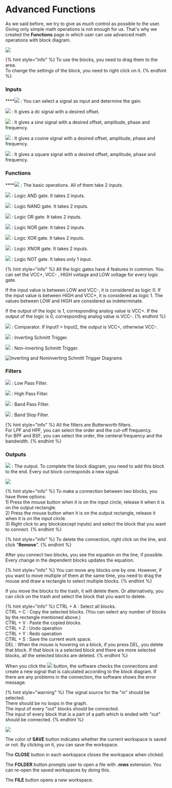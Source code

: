 # Advanced Functions

As we said before, we try to give as much control as possible to the user. Giving only simple math operations is not enough for us. That's why we created the **Functions** page in which user can use advanced math operations with block diagram.

![](../../../../.gitbook/assets/image%20%28118%29.png)

{% hint style="info" %}
To use the blocks, you need to drag them to the area.  
To change the settings of the block, you need to right click on it.
{% endhint %}

### **Inputs**

\*\*\*\*![](../../../../.gitbook/assets/image%20%2817%29.png) : You can select a signal as input and determine the gain. 

![](../../../../.gitbook/assets/image%20%28143%29.png) : It gives a dc signal with a desired offset.

![](../../../../.gitbook/assets/image%20%2829%29.png) : It gives a sine signal with a desired offset, amplitude, phase and frequency.

![](../../../../.gitbook/assets/image%20%28111%29.png) : It gives a cosine signal with a desired offset, amplitude, phase and frequency.

![](../../../../.gitbook/assets/image%20%2884%29.png) : It gives a square signal with a desired offset, amplitude, phase and frequency.

### **Functions**

\*\*\*\*![](../../../../.gitbook/assets/image%20%28133%29.png) : The basic operations. All of them take 2 inputs.  

![](../../../../.gitbook/assets/image%20%2878%29.png) : Logic AND gate. It takes 2 inputs.

![](../../../../.gitbook/assets/image%20%28138%29.png) : Logic NAND gate. It takes 2 inputs.

![](../../../../.gitbook/assets/image%20%2893%29.png) : Logic OR gate. It takes 2 inputs.

![](../../../../.gitbook/assets/image%20%2858%29.png) : Logic NOR gate. It takes 2 inputs.

![](../../../../.gitbook/assets/image%20%2862%29.png) : Logic XOR gate. It takes 2 inputs.

![](../../../../.gitbook/assets/image%20%28114%29.png) : Logic XNOR gate. It takes 2 inputs.

![](../../../../.gitbook/assets/image%20%28147%29.png) : Logic NOT gate. It takes only 1 input.

{% hint style="info" %}
All the logic gates have 4 features in common. You can set the VCC+, VCC- , HIGH voltage and LOW voltage for every logic gate. 

If the input value is between LOW and VCC-, it is considered as logic 0. If the input value is between HIGH and VCC+, it is considered as logic 1. The values between LOW and HIGH are considered as indeterminate. 

If the output of the logic is 1, corresponding analog value is VCC+. If the output of the logic is 0, corresponding analog value is VCC-.
{% endhint %}

![](../../../../.gitbook/assets/image%20%28117%29.png) : Comparator. If Input1 &gt; Input2, the output is VCC+, otherwise VCC-.

![](../../../../.gitbook/assets/image.png) : Inverting Schmitt Trigger. 

![](../../../../.gitbook/assets/image%20%2820%29.png) : Non-inverting Schmitt Trigger.

![Inverting and Noninverting Schmitt Trigger Diagrams](../../../../.gitbook/assets/untitled-diagram.png)

### **Filters**

![](../../../../.gitbook/assets/image%20%2834%29.png) : Low Pass Filter.

![](../../../../.gitbook/assets/image%20%28164%29.png) : High Pass Filter.

![](../../../../.gitbook/assets/image%20%28142%29.png) : Band Pass Filter.

![](../../../../.gitbook/assets/image%20%2848%29.png) : Band Stop Filter.

{% hint style="info" %}
All the filters are Butterworth filters.   
For LPF and HPF, you can select the order and the cut-off frequency.  
For BPF and BSF, you can select the order, the centeral frequency and the bandwidth.
{% endhint %}

### Outputs

![](../../../../.gitbook/assets/image%20%28107%29.png) : The output. To complete the block diagram, you need to add this block to the end. Every out block corresponds a new signal.

![](../../../../.gitbook/assets/a186e98a-fbf6-11e8-aaf5-0050560101a3.gif)

{% hint style="info" %}
To make a connection between two blocks, you have three options:  
1\) Press the mouse button when it is on the input circle, release it when it is on the output rectangle.  
2\) Press the mouse button when it is on the output rectangle, release it when it is on the input circle.  
3\) Right click to any block\(except inputs\) and select the block that you want to connect.
{% endhint %}

{% hint style="info" %}
To delete the connection, right click on the line, and click "**Remove**".
{% endhint %}

After you connect two blocks, you see the equation on the line, if possible. Every change in the dependent blocks updates the equation. 

{% hint style="info" %}
You can move any blocks one by one. However, if you want to move multiple of them at the same time, you need to drag the mouse and draw a rectangle to select multiple blocks.
{% endhint %}

If you move the blocks to the trash, it will delete them. Or alternatively, you can click on the trash and select the block that you want to delete. 

{% hint style="info" %}
CTRL + A : Select all blocks.  
CTRL + C : Copy the selected blocks. \(You can select any number of blocks by the rectangle mentioned above.\)  
CTRL + V : Paste the copied blocks.  
CTRL + Z : Undo operation  
CTRL + Y : Redo operation  
CTRL + S : Save the current work space.  
DEL : When the mouse is hovering on a block, if you press DEL, you delete that block. If that block is a selected block and there are more selected blocks, all the selected blocks are deleted. 
{% endhint %}

When you click the ![](../../../../.gitbook/assets/image%20%28146%29.png) button, the software checks the connections and create a new signal that is calculated according to the block diagram. If there are any problems in the connection, the software shows the error message. 

{% hint style="warning" %}
The signal source for the "in" should be selected.  
There should be no loops in the graph.  
The input of every "out" blocks should be connected.  
The input of every block that is a part of a path which is ended with "out" should be connected.
{% endhint %}

![](../../../../.gitbook/assets/image%20%2828%29.png)

The color of **SAVE** button indicates whether the current workspace is saved or not. By clicking on it, you can save the workspace. 

The **CLOSE** button in each workspace closes the workspace when clicked.

The **FOLDER** button prompts user to open a file with .**mws** extension. You can re-open the saved workspaces by doing this.

The **FILE** button opens a new workspace.

